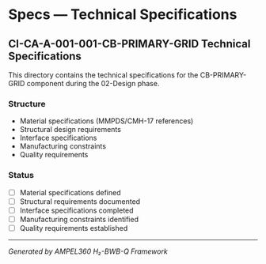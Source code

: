 # Specs — Technical Specifications

## CI-CA-A-001-001-CB-PRIMARY-GRID Technical Specifications

This directory contains the technical specifications for the CB-PRIMARY-GRID component during the 02-Design phase.

### Structure
- Material specifications (MMPDS/CMH-17 references)
- Structural design requirements
- Interface specifications
- Manufacturing constraints
- Quality requirements

### Status
- [ ] Material specifications defined
- [ ] Structural requirements documented
- [ ] Interface specifications completed
- [ ] Manufacturing constraints identified
- [ ] Quality requirements established

---
*Generated by AMPEL360 H₂-BWB-Q Framework*